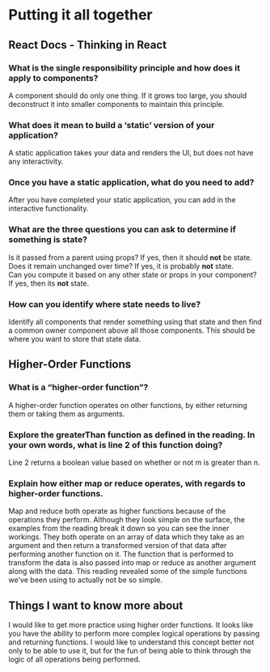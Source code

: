 # **Putting it all together**

## **React Docs - Thinking in React**

### What is the single responsibility principle and how does it apply to components?

A component should do only one thing. If it grows too large, you should deconstruct it into smaller components to maintain this principle.

### What does it mean to build a ‘static’ version of your application?

A static application takes your data and renders the UI, but does not have any interactivity.

### Once you have a static application, what do you need to add?

After you have completed your static application, you can add in the interactive functionality.

### What are the three questions you can ask to determine if something is state?

Is it passed from a parent using props? If yes, then it should **not** be state.  
Does it remain unchanged over time? If yes, it is probably **not** state.  
Can you compute it based on any other state or props in your component? If yes, then its **not** state.

### How can you identify where state needs to live?

Identify all components that render something using that state and then find a common owner component above all those components. This should be where you want to store that state data.

## **Higher-Order Functions**

### What is a “higher-order function”?

A higher-order function operates on other functions, by either returning them or taking them as arguments.

### Explore the greaterThan function as defined in the reading. In your own words, what is line 2 of this function doing?

Line 2 returns a boolean value based on whether or not m is greater than n.

### Explain how either map or reduce operates, with regards to higher-order functions.

Map and reduce both operate as higher functions because of the operations they perform. Although they look simple on the surface, the examples from the reading break it down so you can see the inner workings. They both operate on an array of data which they take as an argument and then return a transformed version of that data after performing another function on it. The function that is performed to transform the data is also passed into map or reduce as another argument along with the data. This reading revealed some of the simple functions we've been using to actually not be so simple.

## **Things I want to know more about**

I would like to get more practice using higher order functions. It looks like you have the ability to perform more complex logical operations by passing and returning functions. I would like to understand this concept better not only to be able to use it, but for the fun of being able to think through the logic of all operations being performed.
